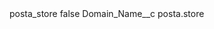 <?xml version="1.0" encoding="UTF-8"?>
<CustomMetadata xmlns="http://soap.sforce.com/2006/04/metadata" xmlns:xsi="http://www.w3.org/2001/XMLSchema-instance" xmlns:xsd="http://www.w3.org/2001/XMLSchema">
    <label>posta_store</label>
    <protected>false</protected>
    <values>
        <field>Domain_Name__c</field>
        <value xsi:type="xsd:string">posta.store</value>
    </values>
</CustomMetadata>
